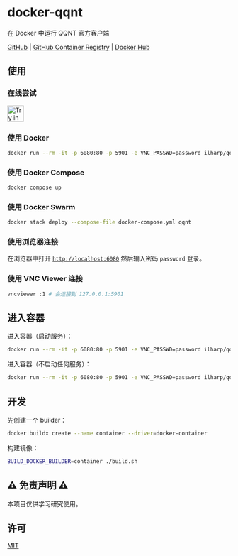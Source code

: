 # docker-qqnt

在 Docker 中运行 QQNT 官方客户端

[GitHub](https://github.com/ilharp/docker-qqnt)
|
[GitHub Container Registry](https://github.com/ilharp/docker-qqnt/pkgs/container/docker-qqnt)
|
[Docker Hub](https://hub.docker.com/r/ilharp/qqnt)

## 使用

### 在线尝试

<a href="https://labs.play-with-docker.com/?stack=https://raw.githubusercontent.com/ilharp/docker-qqnt/master/docker-compose.yml" target="_blank"><img src="https://raw.githubusercontent.com/play-with-docker/stacks/master/assets/images/button.png" alt="Try in PWD" height="37"/></a>

### 使用 Docker

```sh
docker run --rm -it -p 6080:80 -p 5901 -e VNC_PASSWD=password ilharp/qqnt
```

### 使用 Docker Compose

```sh
docker compose up
```

### 使用 Docker Swarm

```sh
docker stack deploy --compose-file docker-compose.yml qqnt
```

### 使用浏览器连接

在浏览器中打开 [`http://localhost:6080`](http://localhost:6080) 然后输入密码 `password` 登录。

### 使用 VNC Viewer 连接

```sh
vncviewer :1 # 会连接到 127.0.0.1:5901
```

## 进入容器

进入容器（启动服务）：

```sh
docker run --rm -it -p 6080:80 -p 5901 -e VNC_PASSWD=password ilharp/qqnt /sbin/my_init -- bash -l
```

进入容器（不启动任何服务）：

```sh
docker run --rm -it -p 6080:80 -p 5901 -e VNC_PASSWD=password ilharp/qqnt bash
```

## 开发

先创建一个 builder：

```sh
docker buildx create --name container --driver=docker-container
```

构建镜像：

```sh
BUILD_DOCKER_BUILDER=container ./build.sh
```

## :warning: 免责声明 :warning:

本项目仅供学习研究使用。

## 许可

[MIT](https://github.com/ilharp/docker-qqnt/blob/master/LICENSE)
